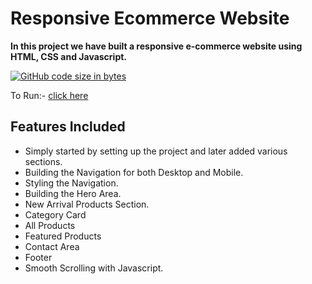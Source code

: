 # Responsive Ecommerce Website

**In this project we have built a responsive e-commerce website using HTML, CSS and Javascript.**

[![GitHub code size in bytes](https://img.shields.io/github/languages/code-size/Sranu2109/Responsive-E-Commerce-Store.svg?logo=git&style=social)](https://sranu2109.github.io/Responsive-E-Commerce-Store/)

To Run:- [click here](https://sranu2109.github.io/Responsive-E-Commerce-Store/)

## Features Included

+ Simply started by setting up the project and later added various sections.
+ Building the Navigation for both Desktop and Mobile.
+ Styling the Navigation.
+ Building the Hero Area.
+ New Arrival Products Section.
+ Category Card
+ All Products
+ Featured Products
+ Contact Area
+ Footer
+ Smooth Scrolling with Javascript.
